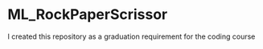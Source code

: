 # ML_RockPaperScrissor
 I created this repository as a graduation requirement for the coding course
